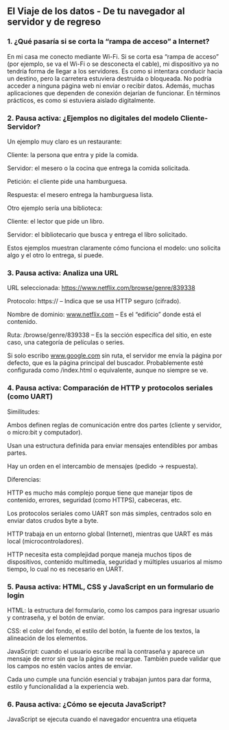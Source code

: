 ## El Viaje de los datos - De tu navegador al servidor y de regreso

### 1. ¿Qué pasaría si se corta la “rampa de acceso” a Internet?
En mi casa me conecto mediante Wi-Fi. Si se corta esa “rampa de acceso” (por ejemplo, se va el Wi-Fi o se desconecta el cable), mi dispositivo ya no tendría forma de llegar a los servidores. Es como si intentara conducir hacia un destino, pero la carretera estuviera destruida o bloqueada. No podría acceder a ninguna página web ni enviar o recibir datos. Además, muchas aplicaciones que dependen de conexión dejarían de funcionar. En términos prácticos, es como si estuviera aislado digitalmente.

### 2. Pausa activa: ¿Ejemplos no digitales del modelo Cliente-Servidor?
Un ejemplo muy claro es un restaurante:

Cliente: la persona que entra y pide la comida.

Servidor: el mesero o la cocina que entrega la comida solicitada.

Petición: el cliente pide una hamburguesa.

Respuesta: el mesero entrega la hamburguesa lista.

Otro ejemplo sería una biblioteca:

Cliente: el lector que pide un libro.

Servidor: el bibliotecario que busca y entrega el libro solicitado.

Estos ejemplos muestran claramente cómo funciona el modelo: uno solicita algo y el otro lo entrega, si puede.

### 3. Pausa activa: Analiza una URL
URL seleccionada: https://www.netflix.com/browse/genre/839338

Protocolo: https:// – Indica que se usa HTTP seguro (cifrado).

Nombre de dominio: www.netflix.com – Es el “edificio” donde está el contenido.

Ruta: /browse/genre/839338 – Es la sección específica del sitio, en este caso, una categoría de películas o series.

Si solo escribo www.google.com sin ruta, el servidor me envía la página por defecto, que es la página principal del buscador. Probablemente esté configurada como /index.html o equivalente, aunque no siempre se ve.

### 4. Pausa activa: Comparación de HTTP y protocolos seriales (como UART)
Similitudes:

Ambos definen reglas de comunicación entre dos partes (cliente y servidor, o micro:bit y computador).

Usan una estructura definida para enviar mensajes entendibles por ambas partes.

Hay un orden en el intercambio de mensajes (pedido → respuesta).

Diferencias:

HTTP es mucho más complejo porque tiene que manejar tipos de contenido, errores, seguridad (como HTTPS), cabeceras, etc.

Los protocolos seriales como UART son más simples, centrados solo en enviar datos crudos byte a byte.

HTTP trabaja en un entorno global (Internet), mientras que UART es más local (microcontroladores).

HTTP necesita esta complejidad porque maneja muchos tipos de dispositivos, contenido multimedia, seguridad y múltiples usuarios al mismo tiempo, lo cual no es necesario en UART.

### 5. Pausa activa: HTML, CSS y JavaScript en un formulario de login
HTML: la estructura del formulario, como los campos para ingresar usuario y contraseña, y el botón de enviar.

CSS: el color del fondo, el estilo del botón, la fuente de los textos, la alineación de los elementos.

JavaScript: cuando el usuario escribe mal la contraseña y aparece un mensaje de error sin que la página se recargue. También puede validar que los campos no estén vacíos antes de enviar.

Cada uno cumple una función esencial y trabajan juntos para dar forma, estilo y funcionalidad a la experiencia web.

### 6. Pausa activa: ¿Cómo se ejecuta JavaScript?
JavaScript se ejecuta cuando el navegador encuentra una etiqueta <script> en el HTML. Si está en la parte superior, detiene la carga de la página para ejecutarlo. Si está al final o tiene defer, se ejecuta después que la página está lista.

Una vez activo, el JS no necesariamente se ejecuta línea por línea como un programa normal, sino que espera a que ocurran eventos (como clics, envíos de formularios, etc.) para actuar. Por eso se dice que es "dirigido por eventos", lo cual es ideal para páginas interactivas.

### 7. Pausa activa: draw() vs modelo basado en eventos
Ventajas del modelo basado en eventos:

Más eficiente, porque solo se ejecuta código cuando es necesario (por ejemplo, cuando el usuario hace clic).

Mejor rendimiento: no se desperdician recursos redibujando toda la interfaz constantemente como en draw().

Escalabilidad: permite múltiples interacciones y funcionalidades sin sobrecargar el sistema.

Tener un draw() redibujando todo sin que nada cambie sería ineficiente y poco óptimo, especialmente en interfaces con muchos elementos.

### 8. Pausa activa: ¿Por qué usar JavaScript en cliente y servidor?
Usar el mismo lenguaje (JavaScript) en cliente y servidor tiene muchas ventajas:

Facilita el aprendizaje: el mismo lenguaje para ambos lados reduce la curva de aprendizaje.

Menos errores de compatibilidad: los datos pueden moverse entre cliente y servidor con más facilidad.

Mayor eficiencia de desarrollo: los equipos pueden trabajar más integrados y compartir funciones o estructuras comunes.

Además, es práctico para proyectos pequeños o medianos donde un mismo desarrollador puede trabajar en ambos lados.

### 9. Pausa activa final: HTTP vs WebSockets
HTTP tradicional: es como enviar una carta o correo. Haces una petición, esperas la respuesta, y ya.

WebSockets: es como hacer una llamada telefónica directa y permanente. Ambas partes pueden hablar en cualquier momento, sin esperar nuevas peticiones.

Aplicaciones que usan WebSockets o similares:

Chats en línea (WhatsApp Web, Discord).

Juegos multijugador en tiempo real.

Edición colaborativa (Google Docs).

Transmisión de datos en vivo (como actualizaciones de precios en plataformas financieras).

Este tipo de comunicación permite respuesta inmediata, algo que no se puede lograr eficientemente con solo HTTP.
